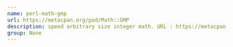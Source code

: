 ```yaml
---
name: perl-math-gmp
url: https://metacpan.org/pod/Math::GMP
description: speed arbitrary size integer math. URL : https://metacpan.org/pod/Math::GMP Groups : None
group: None
---
```

